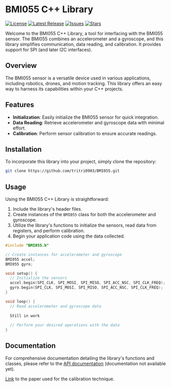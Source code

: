 # BMI055 C++ Library

[![License](https://img.shields.io/github/license/tritri0903/BMI055)](LICENSE)
[![Latest Release](https://img.shields.io/github/v/release/tritri0903/BMI055?include_prereleases)](https://github.com/tritri0903/BMI055/releases/latest)
[![Issues](https://img.shields.io/github/issues-raw/tritri0903/BMI055)](https://github.com/tritri0903/BMI055/issues)
[![Stars](https://img.shields.io/github/stars/tritri0903/BMI055)](https://github.com/tritri0903/BMI055/stargazers)

Welcome to the BMI055 C++ Library, a tool for interfacing with the BMI055 sensor. The BMI055 combines an accelerometer and a gyroscope, and this library simplifies communication, data reading, and calibration. It provides support for SPI (and later I2C interfaces).

## Overview

The BMI055 sensor is a versatile device used in various applications, including robotics, drones, and motion tracking. This library offers an easy way to harness its capabilities within your C++ projects.

## Features

- **Initialization**: Easily initialize the BMI055 sensor for quick integration.
- **Data Reading**: Retrieve accelerometer and gyroscope data with minimal effort.
- **Calibration**: Perform sensor calibration to ensure accurate readings.

## Installation

To incorporate this library into your project, simply clone the repository:

```bash
git clone https://github.com/tritri0903/BMI055.git
```

## Usage

Using the BMI055 C++ Library is straightforward:

1. Include the library's header files.
2. Create instances of the `BMI055` class for both the accelerometer and gyroscope.
3. Utilize the library's functions to initialize the sensors, read data from registers, and perform calibration.
4. Begin your application code using the data collected.

```cpp
#include "BMI055.h"

// Create instances for accelerometer and gyroscope
BMI055 accel;
BMI055 gyro;

void setup() {
  // Initialize the sensors
  accel.begin(SPI_CLK, SPI_MOSI, SPI_MISO, SPI_ACC_NSC, SPI_CLK_FREQ);
  gyro.begin(SPI_CLK, SPI_MOSI, SPI_MISO, SPI_ACC_NSC, SPI_CLK_FREQ);
}

void loop() {
  // Read accelerometer and gyroscope data
  
  Still in work
  
  // Perform your desired operations with the data
}
```

## Documentation

For comprehensive documentation detailing the library's functions and classes, please refer to the [API documentation](#) (documentation not available yet).

[Link](https://d1wqtxts1xzle7.cloudfront.net/56549933/a_robust_and_easy_to_implement_method_for_imu_calibration-libre.pdf?1526170383=&response-content-disposition=inline%3B+filename%3DA_Robust_and_Easy_to_Implement_Method_fo.pdf&Expires=1696416050&Signature=Hq0shx3OyRK6VLfaZVdFGqdtFtRwn-UuiLORjgDrwywz4vMlT4CPhrsQoWGtX7FKo8sVGlH311XDt1wsQZ9W3jidDavPmXZDb~bQnKH80v8KrFdb2I7EPK-TZ0mE2LUefluYd8J3ROBqOKbl0Itxv3FbCnJsH9MdU-4xe9jnYPCmHlEo12fOj13AEZphJ2AqnEPxYup4hpgvhz00KzG~fxDW9a-bP2ixY-gR31FBkNBRooFg6Z3OOFnZz0~LdNr1zfwmSDoWZHsPYIJRpQ9X1Ufu9QVBCA7bGXVufuhTyHBwBoUPvqKDchEuSA9gIWPz1JwIgAHSHC2AAGifVbLKQg__&Key-Pair-Id=APKAJLOHF5GGSLRBV4ZA) to the paper used for the calibration technique.
